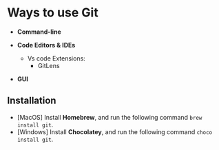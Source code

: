 # Ways to use Git

- **Command-line**

- **Code Editors & IDEs**

  - Vs code Extensions:
    - GitLens

- **GUI**

## Installation

- [MacOS] Install **Homebrew**, and run the following command `brew install git`.
- [Windows] Install **Chocolatey**, and run the following command `choco install git`.
